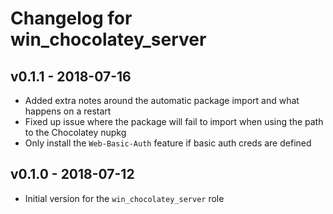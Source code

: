 # Changelog for win_chocolatey_server

## v0.1.1 - 2018-07-16

* Added extra notes around the automatic package import and what happens on a restart
* Fixed up issue where the package will fail to import when using the path to the Chocolatey nupkg
* Only install the `Web-Basic-Auth` feature if basic auth creds are defined

## v0.1.0 - 2018-07-12

* Initial version for the `win_chocolatey_server` role

